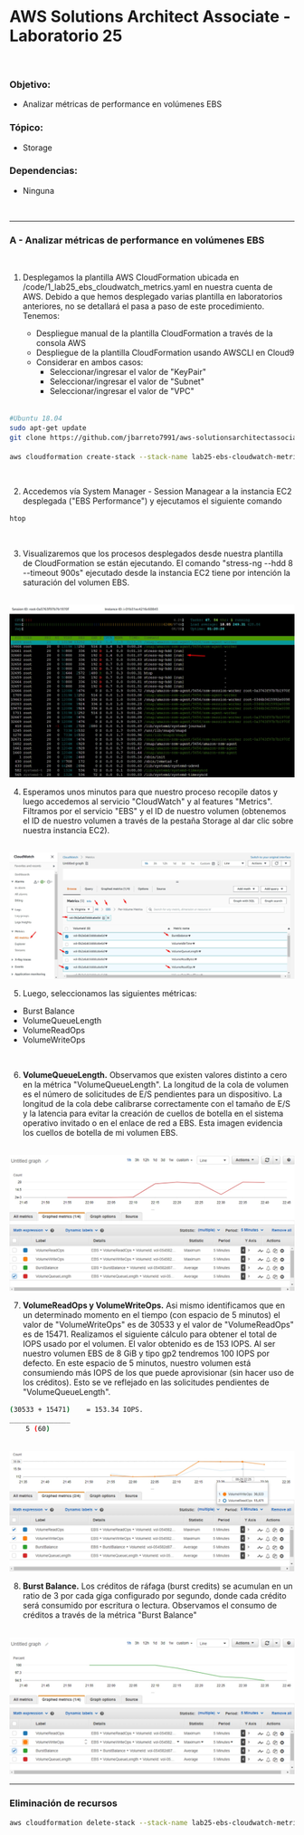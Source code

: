 # AWS Solutions Architect Associate - Laboratorio 25

<br>

### Objetivo: 
* Analizar métricas de performance en volúmenes EBS

### Tópico:
* Storage

### Dependencias:
* Ninguna

<br>


---

### A - Analizar métricas de performance en volúmenes EBS

<br>

1. Desplegamos la plantilla AWS CloudFormation ubicada en /code/1_lab25_ebs_cloudwatch_metrics.yaml en nuestra cuenta de AWS. Debido a que hemos desplegado varias plantilla en laboratorios anteriores, no se detallará el pasa a paso de este procedimiento. Tenemos:

    * Despliegue manual de la plantilla CloudFormation a través de la consola AWS
    * Despliegue de la plantilla CloudFormation usando AWSCLI en Cloud9
    * Considerar en ambos casos:  
        * Seleccionar/ingresar el valor de "KeyPair"
        * Seleccionar/ingresar el valor de "Subnet"
        * Seleccionar/ingresar el valor de "VPC"

```bash

#Ubuntu 18.04
sudo apt-get update
git clone https://github.com/jbarreto7991/aws-solutionsarchitectassociate.git

aws cloudformation create-stack --stack-name lab25-ebs-cloudwatch-metrics --template-body file://~/environment/aws-solutionsarchitectassociate/Lab-25/code/1_lab25-ebs-cloudwatch-metrics.yaml --parameters ParameterKey=KeyPair,ParameterValue="aws-solutionsarchitectassociate" ParameterKey=Subnet,ParameterValue="subnet-29b70f18"  ParameterKey=VPC,ParameterValue="vpc-dd59d8a0" --capabilities CAPABILITY_IAM
```

<br>

2. Accedemos vía System Manager - Session Managear a la instancia EC2 desplegada ("EBS Performance") y ejecutamos el siguiente comando

```bash
htop
```

<br>

3. Visualizaremos que los procesos desplegados desde nuestra plantilla de CloudFormation se están ejecutando. El comando "stress-ng --hdd 8 --timeout 900s" ejecutado desde la instancia EC2 tiene por intención la saturación del volumen EBS.

<br>

<img src="images/lab25_01.jpg">

<br>

4. Esperamos unos minutos para que nuestro proceso recopile datos y luego accedemos al servicio "CloudWatch" y al features "Metrics". Filtramos por el servicio "EBS" y el ID de nuestro volumen (obtenemos el ID de nuestro volumen a través de la pestaña Storage al dar clic sobre nuestra instancia EC2). 


<br>

<img src="images/lab25_02.jpg">

<br>

5. Luego, seleccionamos las siguientes métricas:
* Burst Balance
* VolumeQueueLength
* VolumeReadOps
* VolumeWriteOps


<br>

6. **VolumeQueueLength.** Observamos que existen valores distinto a cero en la métrica "VolumeQueueLength". La longitud de la cola de volumen es el número de solicitudes de E/S pendientes para un dispositivo. La longitud de la cola debe calibrarse correctamente con el tamaño de E/S y la latencia para evitar la creación de cuellos de botella en el sistema operativo invitado o en el enlace de red a EBS. Esta imagen evidencia los cuellos de botella de mi volumen EBS.

<br>

<img src="images/lab25_05.jpg">

<br>

7. **VolumeReadOps y VolumeWriteOps.** Asi mismo identificamos que en un determinado momento en el tiempo (con espacio de 5 minutos) el valor de "VolumeWriteOps" es de 30533 y el valor de "VolumeReadOps" es de 15471. Realizamos el siguiente cálculo para obtener el total de IOPS usado por el volumen. El valor obtenido es de 153 IOPS. Al ser nuestro volumen EBS de 8 GiB y tipo gp2 tendremos 100 IOPS por defecto. En este espacio de 5 minutos, nuestro volumen está consumiendo más IOPS de los que puede aprovisionar (sin hacer uso de los créditos). Esto se ve reflejado en las solicitudes pendientes de "VolumeQueueLength".

```bash
(30533 + 15471)    = 153.34 IOPS.
_______________
    5 (60)
```

<br>

<img src="images/lab25_03.jpg">

<br>

8. **Burst Balance.** Los créditos de ráfaga (burst credits) se acumulan en un ratio de 3 por cada giga configurado por segundo, donde cada crédito será consumido por escritura o lectura. Observamos el consumo de créditos a través de la métrica "Burst Balance"

<br>

<img src="images/lab25_04.jpg">

<br>


---

### Eliminación de recursos

```bash
aws cloudformation delete-stack --stack-name lab25-ebs-cloudwatch-metrics
```
